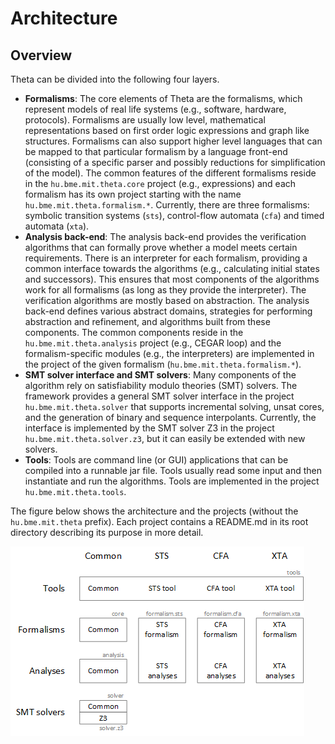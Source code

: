 # Architecture

## Overview

Theta can be divided into the following four layers.

* **Formalisms**: The core elements of Theta are the formalisms, which represent models of real life systems (e.g., software, hardware, protocols). Formalisms are usually low level, mathematical representations based on first order logic expressions and graph like structures. Formalisms can also support higher level languages that can be mapped to that particular formalism by a language front-end (consisting of a specific parser and possibly reductions for simplification of the model). The common features of the different formalisms reside in the `hu.bme.mit.theta.core` project (e.g., expressions) and each formalism has its own project starting with the name `hu.bme.mit.theta.formalism.*`. Currently, there are three formalisms: symbolic transition systems (`sts`), control-flow automata (`cfa`) and timed automata (`xta`).
* **Analysis back-end**: The analysis back-end provides the verification algorithms that can formally prove whether a model meets certain requirements. There is an interpreter for each formalism, providing a common interface towards the algorithms (e.g., calculating initial states and successors). This ensures that most components of the algorithms work for all formalisms (as long as they provide the interpreter). The verification algorithms are mostly based on abstraction. The analysis back-end defines various abstract domains, strategies for performing abstraction and refinement, and algorithms built from these components. The common components reside in the `hu.bme.mit.theta.analysis` project (e.g., CEGAR loop) and the formalism-specific modules (e.g., the interpreters) are implemented in the project of the given formalism (`hu.bme.mit.theta.formalism.*`).
* **SMT solver interface and SMT solvers**: Many components of the algorithm rely on satisfiability modulo theories (SMT) solvers. The framework provides a general SMT solver interface in the project `hu.bme.mit.theta.solver` that supports incremental solving, unsat cores, and the generation of binary and sequence interpolants. Currently, the interface is implemented by the SMT solver Z3 in the project `hu.bme.mit.theta.solver.z3`, but it can easily be extended with new solvers.
* **Tools**: Tools are command line (or GUI) applications that can be compiled into a runnable jar file. Tools usually read some input and then instantiate and run the algorithms. Tools are implemented in the project `hu.bme.mit.theta.tools`.

The figure below shows the architecture and the projects (without the `hu.bme.mit.theta` prefix). Each project contains a README.md in its root directory describing its purpose in more detail.

![Architecture](images/architecture.png)
